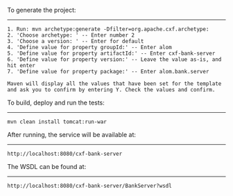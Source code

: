 To generate the project:
 ____

	1. Run: mvn archetype:generate -Dfilter=org.apache.cxf.archetype:
	2. 'Choose archetype: ' -- Enter number 2
	3. 'Choose a version: ' -- Enter for default
	4. 'Define value for property groupId:' -- Enter alom
	5. 'Define value for property artifactId:' -- Enter cxf-bank-server
	6. 'Define value for property version:' -- Leave the value as-is, and hit enter
	7. 'Define value for property package:' -- Enter alom.bank.server
	
	Maven will display all the values that have been set for the template and ask you to confirm by entering Y. Check the values and confirm. 

To build, deploy and run the tests:
____
    mvn clean install tomcat:run-war

After running, the service will be available at:
___
    http://localhost:8080/cxf-bank-server
The WSDL can be found at:
___
    http://localhost:8080/cxf-bank-server/BankServer?wsdl


